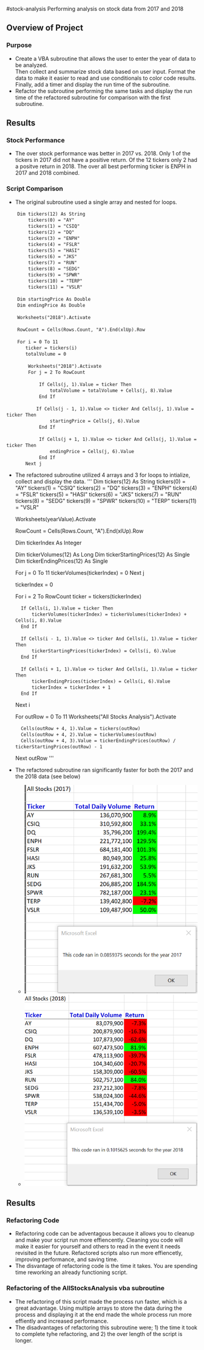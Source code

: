 #stock-analysis
Performing analysis on stock data from 2017 and 2018
## Overview of Project
### Purpose
- Create a VBA subroutine that allows the user to enter the year of data to be analyzed.  
Then collect and summarize stock data based on user input.  Format the data to make it easier to read and use 
conditionals to color code results. Finally, add a timer and display the run time of the subroutine. 
- Refactor the subroutine performing the same tasks and display the run time of the refactored subroutine for 
comparison with the first subroutine.
## Results
### Stock Performance
- The over stock performance was better in 2017 vs. 2018. Only 1 of the tickers in 2017 did not have a positive return.
Of the 12 tickers only 2 had a positve return in 2018.  The over all best performing ticker is ENPH in 2017 and 2018 combined. 
### Script Comparison
- The original subroutine used a single array and nested for loops.  
```
    Dim tickers(12) As String
        tickers(0) = "AY"
        tickers(1) = "CSIQ"
        tickers(2) = "DQ"
        tickers(3) = "ENPH"
        tickers(4) = "FSLR"
        tickers(5) = "HASI"
        tickers(6) = "JKS"
        tickers(7) = "RUN"
        tickers(8) = "SEDG"
        tickers(9) = "SPWR"
        tickers(10) = "TERP"
        tickers(11) = "VSLR"
        
    Dim startingPrice As Double
    Dim endingPrice As Double
    
    Worksheets("2018").Activate
    
    RowCount = Cells(Rows.Count, "A").End(xlUp).Row
    
    For i = 0 To 11
       ticker = tickers(i)
       totalVolume = 0
       
        Worksheets("2018").Activate
        For j = 2 To RowCount
        
            If Cells(j, 1).Value = ticker Then
                totalVolume = totalVolume + Cells(j, 8).Value
            End If

           If Cells(j - 1, 1).Value <> ticker And Cells(j, 1).Value = ticker Then
                startingPrice = Cells(j, 6).Value
            End If
            
            If Cells(j + 1, 1).Value <> ticker And Cells(j, 1).Value = ticker Then
                endingPrice = Cells(j, 6).Value
            End If
       Next j
```
- The refactored subroutine utilized 4 arrays and 3 for loops to intialize, collect and display the data.
'''
    Dim tickers(12) As String
    tickers(0) = "AY"
    tickers(1) = "CSIQ"
    tickers(2) = "DQ"
    tickers(3) = "ENPH"
    tickers(4) = "FSLR"
    tickers(5) = "HASI"
    tickers(6) = "JKS"
    tickers(7) = "RUN"
    tickers(8) = "SEDG"
    tickers(9) = "SPWR"
    tickers(10) = "TERP"
    tickers(11) = "VSLR"
    
    Worksheets(yearValue).Activate
    
    RowCount = Cells(Rows.Count, "A").End(xlUp).Row
    
    Dim tickerIndex As Integer
    
    Dim tickerVolumes(12) As Long
    Dim tickerStartingPrices(12) As Single
    Dim tickerEndingPrices(12) As Single
    
    For j = 0 To 11
        tickerVolumes(tickerIndex) = 0
    Next j
    
    tickerIndex = 0
    
    For i = 2 To RowCount
        ticker = tickers(tickerIndex)
        
        If Cells(i, 1).Value = ticker Then
            tickerVolumes(tickerIndex) = tickerVolumes(tickerIndex) + Cells(i, 8).Value
        End If
        
        If Cells(i - 1, 1).Value <> ticker And Cells(i, 1).Value = ticker Then
            tickerStartingPrices(tickerIndex) = Cells(i, 6).Value
        End If
        
        If Cells(i + 1, 1).Value <> ticker And Cells(i, 1).Value = ticker Then
            tickerEndingPrices(tickerIndex) = Cells(i, 6).Value
            tickerIndex = tickerIndex + 1
        End If
        
    Next i

    For outRow = 0 To 11
        Worksheets("All Stocks Analysis").Activate
        
        Cells(outRow + 4, 1).Value = tickers(outRow)
        Cells(outRow + 4, 2).Value = tickerVolumes(outRow)
        Cells(outRow + 4, 3).Value = tickerEndingPrices(outRow) / tickerStartingPrices(outRow) - 1
        
    Next outRow
'''
- The refactored subroutine ran significantly faster for both the 2017 and the 2018 data (see below)
  - ![2017 Results and Run Time](https://github.com/jediracer/stock-analysis/blob/main/resources/VBA_Challenge_2017.png)
  - ![2018 Results and Run Time](https://github.com/jediracer/stock-analysis/blob/main/resources/VBA_Challenge_2018.png)
## Results
### Refactoring Code
- Refactoring code can be adventagous because it allows you to cleanup and make your script run more effiencently.  Cleaning you code
will make it easier for yourself and others to read in the event it needs revisited in the future.  Refactored scripts also run
more effiencetly, improving performance, and saving time.
- The disvantage of refactoring code is the time it takes.  You are spending time reworking an already functioning script.
### Refactoring of the AllStocksAnalysis vba subroutine
- The refactoring of this script made the process run faster, which is a great advantage. Using multiple arrays to store 
the data during the process and displaying it at the end made the whole process run more effiently and increased performance.
- The disadvantages of refactoring this subroutine were; 1) the time it took to complete tyhe refactoring, and 2) the over length
of the script is longer.